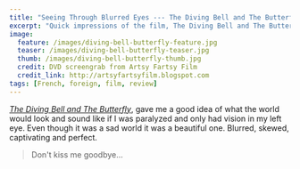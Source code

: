 ```yaml
---
title: "Seeing Through Blurred Eyes --- The Diving Bell and The Butterfly"
excerpt: "Quick impressions of the film, The Diving Bell and The Butterfly."
image: 
  feature: /images/diving-bell-butterfly-feature.jpg
  teaser: /images/diving-bell-butterfly-teaser.jpg
  thumb: /images/diving-bell-butterfly-thumb.jpg
  credit: DVD screengrab from Artsy Fartsy Film
  credit_link: http://artsyfartsyfilm.blogspot.com
tags: [French, foreign, film, review]
---
```


[*The Diving Bell and The Butterfly*](http://www.thedivingbellandthebutterfly-themovie.com/), gave me a good idea of what the world would look and sound like if I was paralyzed and only had vision in my left eye. Even though it was a sad world it was a beautiful one. Blurred, skewed, captivating and perfect.

> Don't kiss me goodbye...
